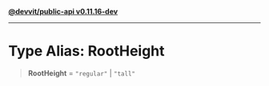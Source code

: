 [**@devvit/public-api v0.11.16-dev**](../../../../../../README.md)

---

# Type Alias: RootHeight

> **RootHeight** = `"regular"` \| `"tall"`
